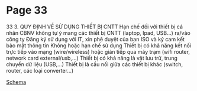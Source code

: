 # Page 33

33
3. QUY ĐỊNH VỀ SỬ DỤNG THIẾT BỊ CNTT
Hạn chế đối với thiết bị cá nhân
CBNV không tự ý mang các thiết bị 
CNTT (laptop, Ipad, USB...) ra/vào 
công ty
Đăng ký sử dụng với IT, xin phê 
duyệt của ban ISO và ký cam kết 
bảo mật thông tin
Không hoặc hạn 
chế sử dụng 
Thiết bị có khả năng kết nối trực tiếp vào mạng (wire/wireless) hoặc gián tiếp qua máy 
trạm (wifi router, network card external/usb,…)
Thiết bị có khả năng là vật lưu trữ, trung chuyển dữ liệu (USB,…)
Thiết bị là cầu nối giữa các thiết bị khác (switch, router, các loại converter…)

[Schema](page_33_img1.png)

